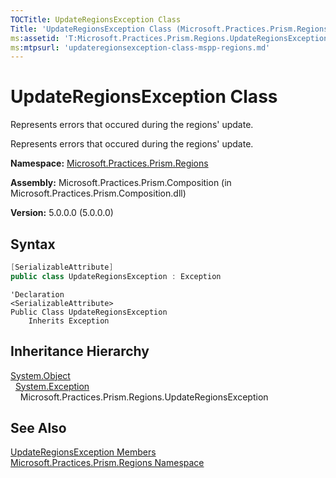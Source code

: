 ```yaml
---
TOCTitle: UpdateRegionsException Class
Title: 'UpdateRegionsException Class (Microsoft.Practices.Prism.Regions)'
ms:assetid: 'T:Microsoft.Practices.Prism.Regions.UpdateRegionsException'
ms:mtpsurl: 'updateregionsexception-class-mspp-regions.md'
---
```



# UpdateRegionsException Class

Represents errors that occured during the regions' update.

Represents errors that occured during the regions' update.

**Namespace:** [Microsoft.Practices.Prism.Regions](/patterns-practices/reference/mspp-regions-namespace)

**Assembly:** Microsoft.Practices.Prism.Composition (in Microsoft.Practices.Prism.Composition.dll)

**Version:** 5.0.0.0 (5.0.0.0)

## Syntax
```C#
[SerializableAttribute]
public class UpdateRegionsException : Exception
```
```VB
'Declaration
<SerializableAttribute>
Public Class UpdateRegionsException
	Inherits Exception
```

## Inheritance Hierarchy

[System.Object](http://msdn.microsoft.com/en-us/library/e5kfa45b)  
  [System.Exception](/patterns-practices/reference/ieventsubscription-interface-mspp-pubsubevents)  
    Microsoft.Practices.Prism.Regions.UpdateRegionsException

## See Also

[UpdateRegionsException Members](/patterns-practices/reference/updateregionsexception-members-mspp-regions)<br/>
[Microsoft.Practices.Prism.Regions Namespace](/patterns-practices/reference/mspp-regions-namespace)<br/>